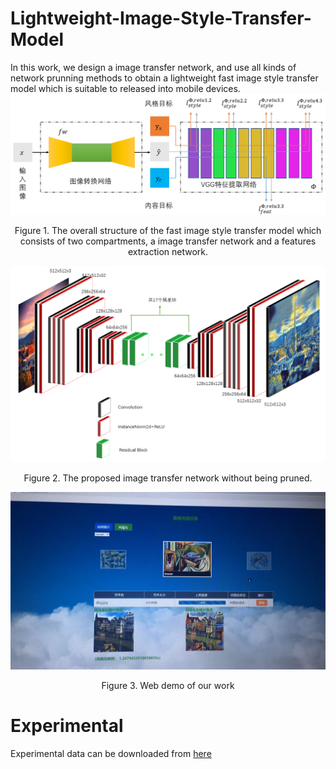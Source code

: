 # Lightweight-Image-Style-Transfer-Model
In this work, we design a image transfer network, and use all kinds of network prunning methods to obtain a lightweight fast image style transfer model which is suitable to released into mobile devices.
![Figure 1](./Fast_style_transfer/images/overview.png)
<p align="center">Figure 1. The overall structure of the fast image style transfer model which consists of two compartments, a image transfer network and a features extraction network.</p>

![Figure 2](./Fast_style_transfer/images/transfer_network.png)
<p align="center">Figure 2. The proposed image transfer network without being pruned.</p>

![Figure 3](./Fast_style_transfer/images/web_demo.jpg)
<p align="center">Figure 3. Web demo of our work</p>


# Experimental
Experimental data can be downloaded from [here](https://1drv.ms/u/s!Arf6WWsPzHCng0L-LQ4wpMT2Ucmd?e=iQ5ZFI)